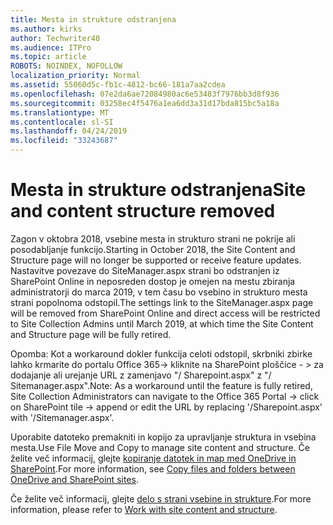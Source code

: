 ```yaml
---
title: Mesta in strukture odstranjena
ms.author: kirks
author: Techwriter40
ms.audience: ITPro
ms.topic: article
ROBOTS: NOINDEX, NOFOLLOW
localization_priority: Normal
ms.assetid: 55060d5c-fb1c-4812-bc66-181a7aa2cdea
ms.openlocfilehash: 07e2da6ae72084980ac6e53483f7976bb3d8f936
ms.sourcegitcommit: 03258ec4f5476a1ea6dd3a31d17bda815bc5a18a
ms.translationtype: MT
ms.contentlocale: sl-SI
ms.lasthandoff: 04/24/2019
ms.locfileid: "33243687"
---
```

# <a name="site-and-content-structure-removed"></a><span data-ttu-id="a1c80-102">Mesta in strukture odstranjena</span><span class="sxs-lookup"><span data-stu-id="a1c80-102">Site and content structure removed</span></span>

<span data-ttu-id="a1c80-103">Zagon v oktobra 2018, vsebine mesta in strukturo strani ne pokrije ali posodabljanje funkcijo.</span><span class="sxs-lookup"><span data-stu-id="a1c80-103">Starting in October 2018, the Site Content and Structure page will no longer be supported or receive feature updates.</span></span> <span data-ttu-id="a1c80-104">Nastavitve povezave do SiteManager.aspx strani bo odstranjen iz SharePoint Online in neposreden dostop je omejen na mestu zbiranja administratorji do marca 2019, v tem času bo vsebino in strukturo mesta strani popolnoma odstopil.</span><span class="sxs-lookup"><span data-stu-id="a1c80-104">The settings link to the SiteManager.aspx page will be removed from SharePoint Online and direct access will be restricted to Site Collection Admins until March 2019, at which time the Site Content and Structure page will be fully retired.</span></span> 

<span data-ttu-id="a1c80-105">Opomba: Kot a workaround dokler funkcija celoti odstopil, skrbniki zbirke lahko krmarite do portalu Office 365-> kliknite na SharePoint ploščice - > za dodajanje ali urejanje URL z zamenjavo "/ Sharepoint.aspx" z "/ Sitemanager.aspx".</span><span class="sxs-lookup"><span data-stu-id="a1c80-105">Note: As a workaround until the feature is fully retired, Site Collection Administrators can navigate to the Office 365 Portal -> click on SharePoint tile -> append or edit the URL by replacing '/Sharepoint.aspx' with '/Sitemanager.aspx'.</span></span> 


<span data-ttu-id="a1c80-106">Uporabite datoteko premakniti in kopijo za upravljanje struktura in vsebina mesta.</span><span class="sxs-lookup"><span data-stu-id="a1c80-106">Use File Move and Copy to manage site content and structure.</span></span> <span data-ttu-id="a1c80-107">Če želite več informacij, glejte [kopiranje datotek in map med OneDrive in SharePoint](https://support.office.com/en-us/article/copy-files-and-folders-between-onedrive-and-sharepoint-sites-67a6323e-7fd4-4254-99a8-35613492a82f).</span><span class="sxs-lookup"><span data-stu-id="a1c80-107">For more information, see [Copy files and folders between OneDrive and SharePoint sites](https://support.office.com/en-us/article/copy-files-and-folders-between-onedrive-and-sharepoint-sites-67a6323e-7fd4-4254-99a8-35613492a82f).</span></span> 

<span data-ttu-id="a1c80-108">Če želite več informacij, glejte [delo s strani vsebine in strukture](https://support.office.com/en-us/article/Work-with-site-content-and-structure-30fcaad9-02b1-4347-8b03-e1ccc5a4c19f).</span><span class="sxs-lookup"><span data-stu-id="a1c80-108">For more information, please refer to [Work with site content and structure](https://support.office.com/en-us/article/Work-with-site-content-and-structure-30fcaad9-02b1-4347-8b03-e1ccc5a4c19f).</span></span>
